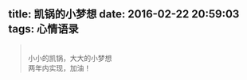 title: 凯锅的小梦想
date: 2016-02-22 20:59:03
tags: 心情语录
---


<blockquote class="blockquote-center"><br>小小的凯锅，大大的小梦想<br>两年内实现，加油！<br></blockquote>
